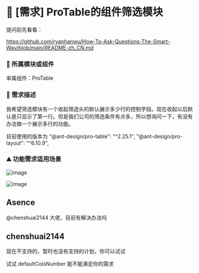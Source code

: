 # 👑 [需求] ProTable的组件筛选模块

提问前先看看：

https://github.com/ryanhanwu/How-To-Ask-Questions-The-Smart-Way/blob/main/README-zh_CN.md

### 🔩 所属模块或组件

率属组件：ProTable

### 🥰 需求描述

我希望筛选模块有一个收起筛选头的默认展示多少行的控制字段。现在收起以后默认是只显示了第一行。但是我们公司的筛选条件有点多，所以想询问一下，有没有办法做一个展示多行的功能。

目前使用的版本为
"@ant-design/pro-table": "^2.25.1",
"@ant-design/pro-layout": "^6.10.9",

### ⛰ 功能需求适用场景

![image](https://github.com/ant-design/pro-components/assets/45235142/2e74dd36-e6aa-4880-8685-71383108e813)

![image](https://github.com/ant-design/pro-components/assets/45235142/4f6a1b4f-0315-4435-b046-954a565756ef)

## Asence

@chenshuai2144 大佬，目前有解决办法吗

## chenshuai2144

现在不支持的，暂时也没有支持的计划，你可以试试

试试 defaultColsNumber 能不能满足你的需求
